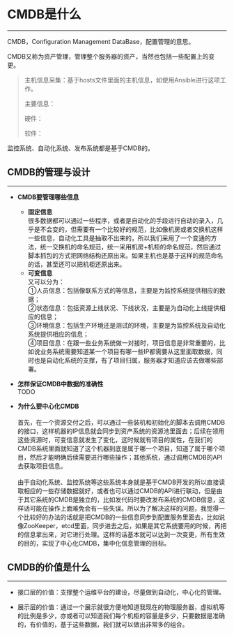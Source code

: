 # CMDB是什么

---

CMDB，Configuration Management DataBase，配置管理的意思。

CMDB又称为资产管理，管理整个服务器的资产，当然也包括一些配置上的变更。

> 主机信息采集：基于hosts文件里面的主机信息，如使用Ansible进行这项工作。
>
> 主要信息：
>
> 硬件：
>
> 软件：

监控系统、自动化系统、发布系统都是基于CMDB的。



## **CMDB的管理与设计**

---

* **CMDB要管理哪些信息**
  * **固定信息**<br>很多数据都可以通过一些程序，或者是自动化的手段进行自动的录入，几乎是不会变的，但需要有一个比较好的规范，比如像机房或者交换机这样一些信息，自动化工具是抽取不出来的，所以我们采用了一个变通的方法，统一交换机的命名规范，统一采用机房+机柜的命名规范，然后通过脚本抓包的方式把网络结构还原出来。如果主机也是基于这样的规范命名的话，甚至还可以把机柜还原出来。
  * **可变信息**<br>又可以分为：<br>①人员信息：包括像联系方式的等信息，主要是为监控系统提供相应的数据；<br>②状态信息：包括资源上线状况、下线状况，主要是为自动化上线提供相应的信息；<br>③环境信息：包括生产环境还是测试的环境，主要是为监控系统及自动化系统提供相应的信息；<br>④项目信息：在跟一些业务系统做一对接时，项目信息是非常重要的，比如说业务系统需要知道某一个项目有哪一些IP都需要从这里面取数据，同时也是自动化系统的支撑，有了项目归属，服务器才知道应该去做哪些部署。



* **怎样保证CMDB中数据的准确性**
<br>TODO


* **为什么要中心化CMDB**<br><br>首先，在一个资源交付之后，可以通过一些装机和初始化的脚本去调用CMDB的接口，这样机器的IP信息就会同步到资产系统的资源池里面去；后续在领用这些资源时，可变信息就发生了变化，这时候就有项目的属性，在我们的CMDB系统里面就知道了这个机器到底是属于哪一个项目，知道了属于哪个项目，然后才能明确后续需要进行哪些操作；其他系统，通过调用CMDB的API去获取项目信息。<br><br>
由于自动化系统、监控系统等这些系统本身就是基于CMDB开发的所以直接读取相应的一些存储数据就好，或者也可以通过CMDB的API进行联动，但是由于其它系统的CMDB是独立的，比如发代码时要改发布系统的CMDB信息，这样话可能在操作上面难免会有一些失误。所以为了解决这样的问题，我觉得一个比较好的办法的话就是把CMDB的一些信息同步到配置服务里面去，比如说像ZooKeeper，etcd里面，同步进去之后，如果是其它系统要用的时候，再把的信息拿出来，对它进行处理。这样的话基本就可以达到一次变更，所有生效的目的，实现了中心化CMDB，集中化信息管理的目标。


## CMDB的价值是什么
---
* 接口层的价值：支撑整个运维平台的建设，尽量做到自动化，中心化的管理。

* 展示层的价值：通过一个展示就很方便地知道我现在的物理服务器，虚拟机等的比例是多少，亦或者可以知道我们每个机柜的容量是多少，只要数据是准确的，有价值的，基于这些数据，我们就可以做出非常多的组合。


